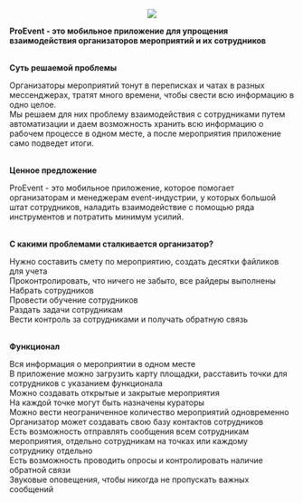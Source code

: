 <p align="center">
    <a href="https://myproevent.ru/" target="_blank">
        <img src="https://i.ibb.co/HNkMBhh/proEvent.jpg"/>
    </a>
</p>

<strong>ProEvent - это мобильное приложение для упрощения взаимодействия организаторов мероприятий и их сотрудников</strong>

<br>
<strong>Суть решаемой проблемы</strong>

Организаторы мероприятий тонут в переписках и чатах в разных мессенджерах, тратят много времени, чтобы свести всю информацию в одно целое.<br>
Мы решаем для них проблему взаимодействия с сотрудниками путем автоматизации и даем возможность хранить всю информацию о рабочем процессе в одном месте, а после мероприятия приложение само подведет итоги.

<br>
<strong>Ценное предложение</strong>

ProEvent - это мобильное приложение, которое помогает организаторам и менеджерам event-индустрии, у которых большой штат сотрудников, наладить взаимодействие с помощью ряда инструментов и потратить минимум усилий.

<br>
<strong>С какими проблемами сталкивается организатор?</strong>

Нужно составить смету по мероприятию, создать десятки файликов для учета<br>
Проконтролировать, что ничего не забыто, все райдеры выполнены<br>
Набрать сотрудников<br>
Провести обучение сотрудников<br>
Раздать задачи сотрудникам<br>
Вести контроль за сотрудниками и получать обратную связь<br>

<br>
<strong>Функционал</strong>

Вся информация о мероприятии в одном месте<br>
В приложение можно загрузить карту площадки, расставить точки для сотрудников с указанием функционала<br>
Можно создавать открытые и закрытые мероприятия<br>
На каждой точке могут быть назначены кураторы<br>
Можно вести неограниченное количество мероприятий одновременно<br>
Организатор может создавать свою базу контактов сотрудников<br>
Есть возможность отправлять сообщения всем сотрудникам мероприятия, отдельно сотрудникам на точках или каждому сотруднику отдельно<br>
Есть возможность проводить опросы и контролировать наличие обратной связи<br>
Звуковые оповещения, чтобы никогда не пропускать важных сообщений<br>
